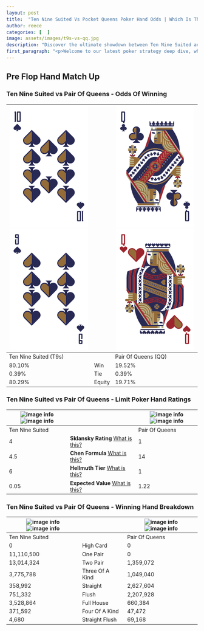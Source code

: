 ```yaml
---
layout: post
title:  "Ten Nine Suited Vs Pocket Queens Poker Hand Odds | Which Is The Better Hand In Poker? A Complete Guide"
author: reece
categories: [  ]
image: assets/images/t9s-vs-qq.jpg
description: "Discover the ultimate showdown between Ten Nine Suited and Pair Of Queens in poker! Uncover the odds, strategies, and scenarios where one hand triumphs over the other. Get ready to up your poker game with this thrilling analysis."
first_paragraph: "<p>Welcome to our latest poker strategy deep dive, where we're pitting two distinct hands against each other in a high-stakes showdown: Ten Nine Suited vs Pair Of Queens.</p><p>In the dynamic world of poker, every decision counts, and knowing which hand holds the upper hand is key to your success at the table.</p><p>In this article, we'll dissect these two hands, explore the scenarios where one dominates the other, and equip you with the knowledge to make strategic choices that can tip the odds in your favor.</p><p>Get ready to unravel the intriguing dynamics of these poker hands and elevate your game to new heights.</p>"
---
```




[comment]: # (sp0)

## Pre Flop Hand Match Up

<div class="table hand-ratings" markdown="1"> 



### Ten Nine Suited vs Pair Of Queens - Odds Of Winning


    
| ![image info](assets/images/hand1/t.png) ![image info](assets/images/hand1/9.png) |  | ![image info](assets/images/hand2/q.png) ![image info](assets/images/hand2/qo.png) |
| -------- | -------- | -------- |
| Ten Nine Suited (T9s) |  | Pair Of Queens (QQ) |
| 80.10% | Win | 19.52% |
| 0.39% | Tie | 0.39% |
| 80.29% | Equity | 19.71% |




[comment]: # (sp1)



### Ten Nine Suited vs Pair Of Queens - Limit Poker Hand Ratings


    
| ![image info](https://www.riverpairs.com/assets/images/hand1/t.png) ![image info](https://www.riverpairs.com/assets/images/hand1/9.png) |  | ![image info](https://www.riverpairs.com/assets/images/hand2/q.png) ![image info](https://www.riverpairs.com/assets/images/hand2/qo.png) |
| -------- | -------- | -------- |
| Ten Nine Suited |  | Pair Of Queens |
| 4 | **Sklansky Rating** [What is this?](/sklansky-rating-explained) | 1 |
| 4.5 | **Chen Formula** [What is this?](/chen-formula-explained) | 14 |
| 6 | **Hellmuth Tier** [What is this?](/Hellmuth-tier-explained) | 1 |
| 0.05 | **Expected Value** [What is this?](/expected-value-explained) | 1.22 |




[comment]: # (sp2)



### Ten Nine Suited vs Pair Of Queens - Winning Hand Breakdown


    
| ![image info](https://www.riverpairs.com/assets/images/hand1/t.png) ![image info](https://www.riverpairs.com/assets/images/hand1/9.png) |  | ![image info](https://www.riverpairs.com/assets/images/hand2/q.png) ![image info](https://www.riverpairs.com/assets/images/hand2/qo.png) |
| -------- | -------- | -------- |
| Ten Nine Suited |  | Pair Of Queens |
| 0 | High Card | 0 |
| 11,110,500 | One Pair | 0 |
| 13,014,324 | Two Pair | 1,359,072 |
| 3,775,788 | Three Of A Kind | 1,049,040 |
| 358,992 | Straight | 2,627,604 |
| 751,332 | Flush | 2,207,928 |
| 3,528,864 | Full House | 660,384 |
| 371,592 | Four Of A Kind | 47,472 |
| 4,680 | Straight Flush | 69,168 |




[comment]: # (sp3)



</div>

[comment]: # (sp4)



[comment]: # (sp5)

